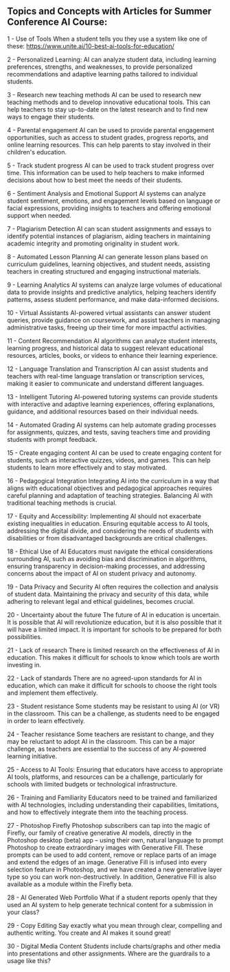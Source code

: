 ## Topics and Concepts with Articles for Summer Conference AI Course:

1 - Use of Tools
When a student tells you they use a system like one of these: https://www.unite.ai/10-best-ai-tools-for-education/

2 - Personalized Learning: AI can analyze student data, including learning preferences, strengths, and weaknesses, to provide personalized recommendations and adaptive learning paths tailored to individual students.

3 - Research new teaching methods
AI can be used to research new teaching methods and to develop innovative educational tools. This can help teachers to stay up-to-date on the latest research and to find new ways to engage their students.

4 - Parental engagement
AI can be used to provide parental engagement opportunities, such as access to student grades, progress reports, and online learning resources. This can help parents to stay involved in their children's education.

5 - Track student progress 
AI can be used to track student progress over time. This information can be used to help teachers to make informed decisions about how to best meet the needs of their students.

6 - Sentiment Analysis and Emotional Support
AI systems can analyze student sentiment, emotions, and engagement levels based on language or facial expressions, providing insights to teachers and offering emotional support when needed.

7 - Plagiarism Detection
AI can scan student assignments and essays to identify potential instances of plagiarism, aiding teachers in maintaining academic integrity and promoting originality in student work.

8 - Automated Lesson Planning
AI can generate lesson plans based on curriculum guidelines, learning objectives, and student needs, assisting teachers in creating structured and engaging instructional materials.

9 - Learning Analytics
AI systems can analyze large volumes of educational data to provide insights and predictive analytics, helping teachers identify patterns, assess student performance, and make data-informed decisions.

10 - Virtual Assistants
AI-powered virtual assistants can answer student queries, provide guidance on coursework, and assist teachers in managing administrative tasks, freeing up their time for more impactful activities.

11 - Content Recommendation
AI algorithms can analyze student interests, learning progress, and historical data to suggest relevant educational resources, articles, books, or videos to enhance their learning experience.

12 - Language Translation and Transcription
AI can assist students and teachers with real-time language translation or transcription services, making it easier to communicate and understand different languages.

13 - Intelligent Tutoring
AI-powered tutoring systems can provide students with interactive and adaptive learning experiences, offering explanations, guidance, and additional resources based on their individual needs.

14 - Automated Grading
AI systems can help automate grading processes for assignments, quizzes, and tests, saving teachers time and providing students with prompt feedback.

15 - Create engaging content
AI can be used to create engaging content for students, such as interactive quizzes, videos, and games. This can help students to learn more effectively and to stay motivated.

16 - Pedagogical Integration
Integrating AI into the curriculum in a way that aligns with educational objectives and pedagogical approaches requires careful planning and adaptation of teaching strategies. Balancing AI with traditional teaching methods is crucial.

17 - Equity and Accessibility: Implementing AI should not exacerbate existing inequalities in education. Ensuring equitable access to AI tools, addressing the digital divide, and considering the needs of students with disabilities or from disadvantaged backgrounds are critical challenges.

18 - Ethical Use of AI 
Educators must navigate the ethical considerations surrounding AI, such as avoiding bias and discrimination in algorithms, ensuring transparency in decision-making processes, and addressing concerns about the impact of AI on student privacy and autonomy.

19 - Data Privacy and Security
AI often requires the collection and analysis of student data. Maintaining the privacy and security of this data, while adhering to relevant legal and ethical guidelines, becomes crucial.

20 - Uncertainty about the future
The future of AI in education is uncertain. It is possible that AI will revolutionize education, but it is also possible that it will have a limited impact. It is important for schools to be prepared for both possibilities.

21 - Lack of research
There is limited research on the effectiveness of AI in education. This makes it difficult for schools to know which tools are worth investing in.

22 - Lack of standards
There are no agreed-upon standards for AI in education, which can make it difficult for schools to choose the right tools and implement them effectively.

23 - Student resistance
Some students may be resistant to using AI (or VR) in the classroom. This can be a challenge, as students need to be engaged in order to learn effectively.

24 - Teacher resistance
Some teachers are resistant to change, and they may be reluctant to adopt AI in the classroom. This can be a major challenge, as teachers are essential to the success of any AI-powered learning initiative.

25 - Access to AI Tools: Ensuring that educators have access to appropriate AI tools, platforms, and resources can be a challenge, particularly for schools with limited budgets or technological infrastructure.

26 - Training and Familiarity
Educators need to be trained and familiarized with AI technologies, including understanding their capabilities, limitations, and how to effectively integrate them into the teaching process.

27 - Photoshop Firefly
Photoshop subscribers can tap into the magic of Firefly, our family of creative generative AI models, directly in the Photoshop desktop (beta) app – using their own, natural language to prompt Photoshop to create extraordinary images with Generative Fill. These prompts can be used to add content, remove or replace parts of an image and extend the edges of an image. Generative Fill is infused into every selection feature in Photoshop, and we have created a new generative layer type so you can work non-destructively. In addition, Generative Fill is also available as a module within the Firefly beta.

28 - AI Generated Web Portfolio
What if a student reports openly that they used an AI system to help generate technical content for a submission in your class?

29 - Copy Editing
Say exactly what you mean through clear, compelling and authentic writing. You create and AI makes it sound great!

30 - Digital Media Content
Students include charts/graphs and other media into presentations and other assignments. Where are the guardrails to a usage like this?

